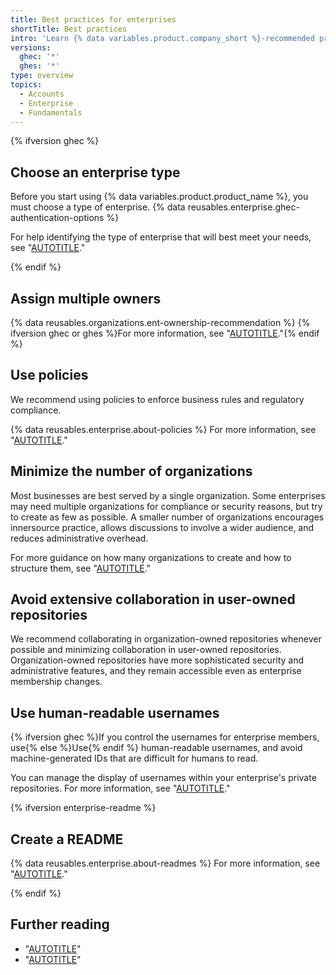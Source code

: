 ```yaml
---
title: Best practices for enterprises
shortTitle: Best practices
intro: 'Learn {% data variables.product.company_short %}-recommended practices for your enterprise.'
versions:
  ghec: '*'
  ghes: '*'
type: overview
topics:
  - Accounts
  - Enterprise
  - Fundamentals
---
```


{% ifversion ghec %}

## Choose an enterprise type

Before you start using {% data variables.product.product_name %}, you must choose a type of enterprise. {% data reusables.enterprise.ghec-authentication-options %}

For help identifying the type of enterprise that will best meet your needs, see "[AUTOTITLE](/admin/identity-and-access-management/understanding-iam-for-enterprises/choosing-an-enterprise-type-for-github-enterprise-cloud)."

{% endif %}

## Assign multiple owners

{% data reusables.organizations.ent-ownership-recommendation %} {% ifversion ghec or ghes %}For more information, see "[AUTOTITLE](/admin/user-management/managing-users-in-your-enterprise/inviting-people-to-manage-your-enterprise)."{% endif %}

## Use policies

We recommend using policies to enforce business rules and regulatory compliance.

{% data reusables.enterprise.about-policies %} For more information, see "[AUTOTITLE](/admin/policies/enforcing-policies-for-your-enterprise/about-enterprise-policies)."

## Minimize the number of organizations

Most businesses are best served by a single organization. Some enterprises may need multiple organizations for compliance or security reasons, but try to create as few as possible. A smaller number of organizations encourages innersource practice, allows discussions to involve a wider audience, and reduces administrative overhead.

For more guidance on how many organizations to create and how to structure them, see "[AUTOTITLE](/admin/user-management/managing-organizations-in-your-enterprise/best-practices-for-structuring-organizations-in-your-enterprise)."

## Avoid extensive collaboration in user-owned repositories

We recommend collaborating in organization-owned repositories whenever possible and minimizing collaboration in user-owned repositories. Organization-owned repositories have more sophisticated security and administrative features, and they remain accessible even as enterprise membership changes.

## Use human-readable usernames

{% ifversion ghec %}If you control the usernames for enterprise members, use{% else %}Use{% endif %} human-readable usernames, and avoid machine-generated IDs that are difficult for humans to read.

You can manage the display of usernames within your enterprise's private repositories. For more information, see "[AUTOTITLE](/organizations/managing-organization-settings/managing-the-display-of-member-names-in-your-organization)."

{% ifversion enterprise-readme %}

## Create a README

{% data reusables.enterprise.about-readmes %} For more information, see "[AUTOTITLE](/admin/managing-your-enterprise-account/creating-a-readme-for-an-enterprise)."

{% endif %}

## Further reading

- "[AUTOTITLE](/repositories/creating-and-managing-repositories/best-practices-for-repositories)"
- "[AUTOTITLE](/organizations/collaborating-with-groups-in-organizations/best-practices-for-organizations)"
